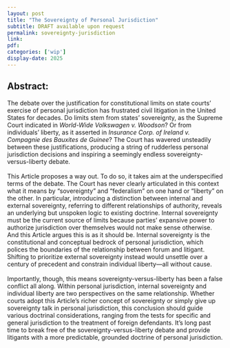 ```yaml
---
layout: post
title: "The Sovereignty of Personal Jurisdiction"
subtitle: DRAFT available upon request
permalink: sovereignty-jurisdiction
link:
pdf: 
categories: ['wip']
display-date: 2025
---
```


<h2>Abstract:</h2>
The debate over the justification for constitutional limits on state courts’ exercise of personal jurisdiction has frustrated civil litigation in the United States for decades. Do limits stem from states’ sovereignty, as the Supreme Court indicated in <i>World-Wide Volkswagen v. Woodson</i>? Or from individuals’ liberty, as it asserted in <i>Insurance Corp. of Ireland v. Compagnie des Bauxites de Guinee</i>? The Court has wavered unsteadily between these justifications, producing a string of rudderless personal jurisdiction decisions and inspiring a seemingly endless sovereignty-versus-liberty debate.
<br>
<br>
This Article proposes a way out. To do so, it takes aim at the underspecified terms of the debate. The Court has never clearly articulated in this context what it means by “sovereignty” and “federalism” on one hand or “liberty” on the other. In particular, introducing a distinction between internal and external sovereignty, referring to different relationships of authority, reveals an underlying but unspoken logic to existing doctrine. Internal sovereignty must be the current source of limits because parties’ expansive power to authorize jurisdiction over themselves would not make sense otherwise. And this Article argues this is as it should be. Internal sovereignty is the constitutional and conceptual bedrock of personal jurisdiction, which polices the boundaries of the relationship between forum and litigant. Shifting to prioritize external sovereignty instead would unsettle over a century of precedent and constrain individual liberty—all without cause.
<br>
<br>
Importantly, though, this means sovereignty-versus-liberty has been a false conflict all along. Within personal jurisdiction, internal sovereignty and individual liberty are two perspectives on the same relationship. Whether courts adopt this Article’s richer concept of sovereignty or simply give up sovereignty talk in personal jurisdiction, this conclusion should guide various doctrinal considerations, ranging from the tests for specific and general jurisdiction to the treatment of foreign defendants. It’s long past time to break free of the sovereignty-versus-liberty debate and provide litigants with a more predictable, grounded doctrine of personal jurisdiction.


